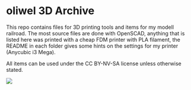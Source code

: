 # oliwel 3D Archive

This repo contains files for 3D printing tools and items for my modell 
railroad. The most source files are done with OpenSCAD, anything that 
is listed here was printed with a cheap FDM printer with PLA filament, 
the README in each folder gives some hints on the settings for my 
printer (Anycubic i3 Mega).

All items can be used under the CC BY-NV-SA license unless otherwise
stated.

![](/home/oliwel/workspace/MoBaPrint/cc-by-nc-sa_icon.svg)
